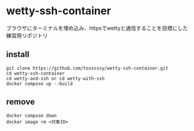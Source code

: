 # wetty-ssh-container

ブラウザにターミナルを埋め込み、httpsでwettyと通信することを目標にした練習用リポジトリ

## install
```
git clone https://github.com/tosssssy/wetty-ssh-container.git 
cd wetty-ssh-container
cd wetty-and-ssh or cd wetty-with-ssh
docker compose up --build
```

## remove
```
docker compose down
docker image rm <対象ID>
```
